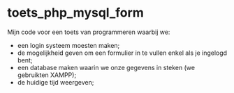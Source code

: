 # toets_php_mysql_form
Mijn code voor een toets van programmeren waarbij we:
- een login systeem moesten maken;
- de mogelijkheid geven om een formulier in te vullen enkel als je ingelogd bent;
- een database maken waarin we onze gegevens in steken (we gebruikten XAMPP);
- de huidige tijd weergeven;
